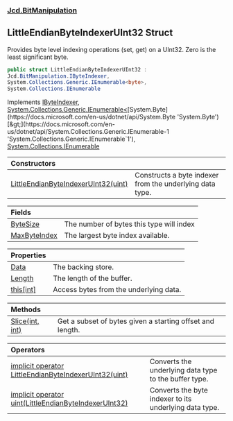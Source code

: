 ### [Jcd.BitManipulation](Jcd.BitManipulation.md 'Jcd.BitManipulation')

## LittleEndianByteIndexerUInt32 Struct

Provides byte level indexing operations (set, get) on a UInt32. Zero is the least significant byte.

```csharp
public struct LittleEndianByteIndexerUInt32 :
Jcd.BitManipulation.IByteIndexer,
System.Collections.Generic.IEnumerable<byte>,
System.Collections.IEnumerable
```

Implements [IByteIndexer](Jcd.BitManipulation.IByteIndexer.md 'Jcd.BitManipulation.IByteIndexer'), [System.Collections.Generic.IEnumerable&lt;](https://docs.microsoft.com/en-us/dotnet/api/System.Collections.Generic.IEnumerable-1 'System.Collections.Generic.IEnumerable`1')[System.Byte](https://docs.microsoft.com/en-us/dotnet/api/System.Byte 'System.Byte')[&gt;](https://docs.microsoft.com/en-us/dotnet/api/System.Collections.Generic.IEnumerable-1 'System.Collections.Generic.IEnumerable`1'), [System.Collections.IEnumerable](https://docs.microsoft.com/en-us/dotnet/api/System.Collections.IEnumerable 'System.Collections.IEnumerable')

| Constructors                                                                                                                                                                                                            |                                                          |
|:------------------------------------------------------------------------------------------------------------------------------------------------------------------------------------------------------------------------|:---------------------------------------------------------|
| [LittleEndianByteIndexerUInt32(uint)](Jcd.BitManipulation.LittleEndianByteIndexerUInt32.LittleEndianByteIndexerUInt32(uint).md 'Jcd.BitManipulation.LittleEndianByteIndexerUInt32.LittleEndianByteIndexerUInt32(uint)') | Constructs a byte indexer from the underlying data type. |

| Fields                                                                                                                                             |                                          |
|:---------------------------------------------------------------------------------------------------------------------------------------------------|:-----------------------------------------|
| [ByteSize](Jcd.BitManipulation.LittleEndianByteIndexerUInt32.ByteSize.md 'Jcd.BitManipulation.LittleEndianByteIndexerUInt32.ByteSize')             | The number of bytes this type will index |
| [MaxByteIndex](Jcd.BitManipulation.LittleEndianByteIndexerUInt32.MaxByteIndex.md 'Jcd.BitManipulation.LittleEndianByteIndexerUInt32.MaxByteIndex') | The largest byte index available.        |

| Properties                                                                                                                                |                                        |
|:------------------------------------------------------------------------------------------------------------------------------------------|:---------------------------------------|
| [Data](Jcd.BitManipulation.LittleEndianByteIndexerUInt32.Data.md 'Jcd.BitManipulation.LittleEndianByteIndexerUInt32.Data')                | The backing store.                     |
| [Length](Jcd.BitManipulation.LittleEndianByteIndexerUInt32.Length.md 'Jcd.BitManipulation.LittleEndianByteIndexerUInt32.Length')          | The length of the buffer.              |
| [this[int]](Jcd.BitManipulation.LittleEndianByteIndexerUInt32.this[int].md 'Jcd.BitManipulation.LittleEndianByteIndexerUInt32.this[int]') | Access bytes from the underlying data. |

| Methods                                                                                                                                                    |                                                           |
|:-----------------------------------------------------------------------------------------------------------------------------------------------------------|:----------------------------------------------------------|
| [Slice(int, int)](Jcd.BitManipulation.LittleEndianByteIndexerUInt32.Slice(int,int).md 'Jcd.BitManipulation.LittleEndianByteIndexerUInt32.Slice(int, int)') | Get a subset of bytes given a starting offset and length. |

| Operators                                                                                                                                                                                                                                                                                                |                                                        |
|:---------------------------------------------------------------------------------------------------------------------------------------------------------------------------------------------------------------------------------------------------------------------------------------------------------|:-------------------------------------------------------|
| [implicit operator LittleEndianByteIndexerUInt32(uint)](Jcd.BitManipulation.LittleEndianByteIndexerUInt32.op_ImplicitJcd.BitManipulation.LittleEndianByteIndexerUInt32(uint).md 'Jcd.BitManipulation.LittleEndianByteIndexerUInt32.op_Implicit Jcd.BitManipulation.LittleEndianByteIndexerUInt32(uint)') | Converts the underlying data type to the buffer type.  |
| [implicit operator uint(LittleEndianByteIndexerUInt32)](Jcd.BitManipulation.LittleEndianByteIndexerUInt32.op_Implicituint(Jcd.BitManipulation.LittleEndianByteIndexerUInt32).md 'Jcd.BitManipulation.LittleEndianByteIndexerUInt32.op_Implicit uint(Jcd.BitManipulation.LittleEndianByteIndexerUInt32)') | Converts the byte indexer to its underlying data type. |
